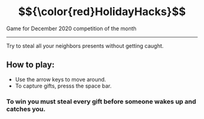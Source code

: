 # $${\color{red}HolidayHacks}$$  
Game for December 2020 competition of the month
 ___
Try to steal all your neighbors presents without getting caught. 
## How to play:
 - Use the arrow keys to move around.
- To capture gifts, presss the space bar.
### To win you must steal every gift before someone wakes up and catches you.
